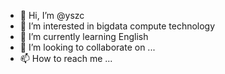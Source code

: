 - 👋 Hi, I’m @yszc
- 👀 I’m interested in bigdata compute technology
- 🌱 I’m currently learning English
- 💞️ I’m looking to collaborate on ...
- 📫 How to reach me ...

<!---
yszc/yszc is a ✨ special ✨ repository because its `README.md` (this file) appears on your GitHub profile.
You can click the Preview link to take a look at your changes.
--->
